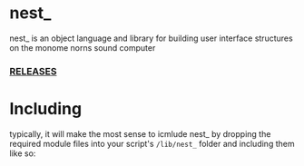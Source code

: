 # nest_

nest_ is an object language and library for building user interface structures on the monome norns sound computer

### [RELEASES](https://github.com/andr-ew/nest_/releases/)



# Including

typically, it will make the most sense to icmlude nest_ by dropping the required module files into your script's `/lib/nest_` folder and including them like so:

```
```
